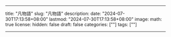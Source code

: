 ---

title: "凡物語"
slug: "凡物語"
description: 
date: "2024-07-30T17:13:58+08:00"
lastmod: "2024-07-30T17:13:58+08:00"
image: 
math: true
license: 
hidden: false
draft: false 
categories: [""]
tags: [""]

---